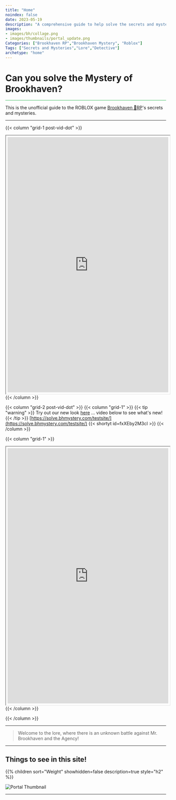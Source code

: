 ```yaml
---
title: "Home"
noindex: false
date: 2023-05-19
description: "A comprehensive guide to help solve the secrets and mysteries of Brookhaven RP. A walkthrough of quests, a casebook with notes and details."
images: 
- images/bh/collage.png
- images/thumbnails/portal_update.png
Categories: ["Brookhaven RP","Brookhaven Mystery", "Roblox"]
Tags: ["Secrets and Mysteries","Lore","Detective"]
archetype: "home"
---
```


# Can you solve the **Mystery** of Brookhaven?

<hr style="background-color: #28b44c" size=8>

This is the unofficial guide to the ROBLOX game <a href="https://www.roblox.com/games/4924922222/Brookhaven-RP" ref="noopener">Brookhaven 🏡RP</a>'s secrets and mysteries.

---

{{< column "grid-1 post-vid-dot" >}}
<iframe title="Website Feedback Form" src="https://docs.google.com/forms/d/e/1FAIpQLSfsXk1NY5J9xfxXdIc247d2uNEds1GTqXliiBdkAs3nKsmuwQ/viewform?embedded=true" display="block" style="
    padding: 5px;
    width: 100%;
    min-height: 800px;
    height: auto;
    margin: 0 auto;">Loading…</iframe>
{{< /column >}}

{{< column "grid-2 post-vid-dot" >}}
{{< column "grid-1" >}}
{{< tip "warning" >}}
Try out our new look [here](https://solve.bhmystery.com/testsite/) ... video below to see what's new!
{{< /tip >}}
[https://solve.bhmystery.com/testsite/](https://solve.bhmystery.com/testsite/)
{{< shortyt id=fxXEby2M3cI >}}
{{< /column >}}


{{< column "grid-1" >}}
<iframe src="https://docs.google.com/forms/d/e/1FAIpQLSfsXk1NY5J9xfxXdIc247d2uNEds1GTqXliiBdkAs3nKsmuwQ/viewform?embedded=true" display="block" style="
    padding: 5px;
    width: 100%;
    min-height: 800px;
    height: auto;
    margin: 0 auto;">Loading…</iframe>
{{< /column >}}

{{< /column >}}

---


> Welcome to the lore, where there is an unknown battle against Mr. Brookhaven and the Agency!


---

## Things to see in this site!


<div class="expand-content" style="display: block;">
{{% children sort="Weight" showhidden=false description=true style="h2"  %}}
</div>


![Portal Thumbnail](/images/thumbnails/portal_update.png)


---

